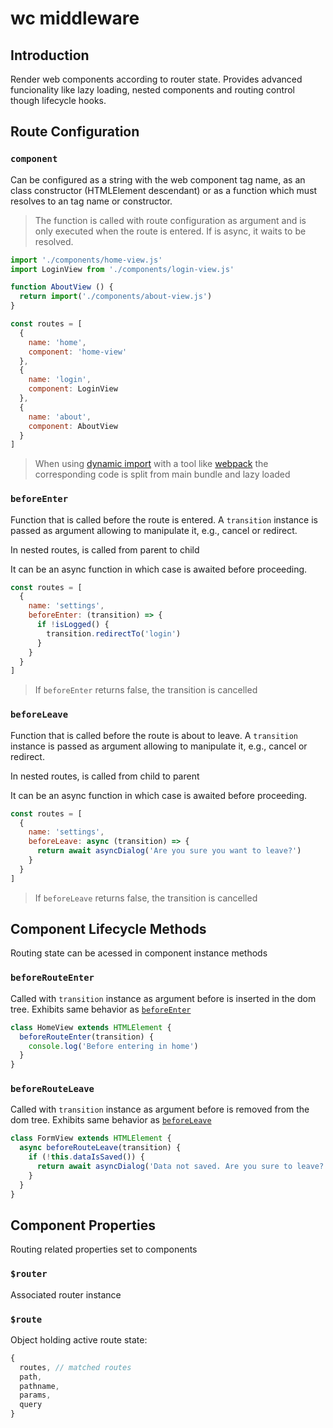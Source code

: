 # wc middleware

## Introduction

Render web components according to router state. Provides advanced funcionality like lazy loading, nested components and routing control though lifecycle hooks.

## Route Configuration

### `component`

Can be configured as a string with the web component tag name, as an class constructor (HTMLElement descendant) or as a function which must resolves to an tag name or constructor. 

> The function is called with route configuration as argument and is only executed when the route is entered. If is async, it waits to be resolved. 


```js
import './components/home-view.js'
import LoginView from './components/login-view.js'

function AboutView () {
  return import('./components/about-view.js')
}

const routes = [
  {
    name: 'home',
    component: 'home-view'
  },
  {
    name: 'login',
    component: LoginView
  },
  {
    name: 'about',
    component: AboutView
  }
]
```

> When using [dynamic import](https://javascript.info/modules-dynamic-imports) with a tool like [webpack](webpack.js.org) the corresponding code is split from main bundle and lazy loaded

### `beforeEnter`

Function that is called before the route is entered. A `transition` instance is passed as argument allowing to manipulate it, e.g., cancel or redirect. 

In nested routes, is called from parent to child

It can be an async function in which case is awaited before proceeding.

```js
const routes = [  
  {
    name: 'settings',
    beforeEnter: (transition) => {
      if !isLogged() {
        transition.redirectTo('login')
      }
    }
  }
]
```

> If `beforeEnter` returns false, the transition is cancelled

### `beforeLeave`

Function that is called before the route is about to leave. A `transition` instance is passed as argument allowing to manipulate it, e.g., cancel or redirect. 

In nested routes, is called from child to parent

It can be an async function in which case is awaited before proceeding.

```js
const routes = [  
  {
    name: 'settings',
    beforeLeave: async (transition) => {
      return await asyncDialog('Are you sure you want to leave?')
    }
  }
]
```

> If `beforeLeave` returns false, the transition is cancelled

## Component Lifecycle Methods

Routing state can be acessed in component instance methods

### `beforeRouteEnter`

Called with `transition` instance as argument before is inserted in the dom tree. Exhibits same behavior as [`beforeEnter`](#beforeenter)

```js
class HomeView extends HTMLElement {
  beforeRouteEnter(transition) {
    console.log('Before entering in home')
  }
}
```

### `beforeRouteLeave`

Called with `transition` instance as argument before is removed from the dom tree. Exhibits same behavior as [`beforeLeave`](#beforeleave)

```js
class FormView extends HTMLElement {
  async beforeRouteLeave(transition) {
    if (!this.dataIsSaved()) {
      return await asyncDialog('Data not saved. Are you sure to leave?')
    }
  }
}
```

## Component Properties

Routing related properties set to components

### `$router`

Associated router instance

### `$route`

Object holding active route state:

```js
{
  routes, // matched routes
  path,
  pathname,
  params,
  query
}
```      